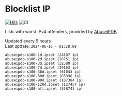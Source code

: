# Blocklist IP

[![Hits](https://hits.seeyoufarm.com/api/count/incr/badge.svg?url=https%3A%2F%2Fgithub.com%2Fborestad%2Fblocklist-ip%2F&count_bg=%2379C83D&title_bg=%23555555&icon=&icon_color=%23E7E7E7&title=hits&edge_flat=false)](https://hits.seeyoufarm.com)  ![CI](https://img.shields.io/github/workflow/status/borestad/blocklist-ip/CI?style=flat-square)

Lists with worst IPv4 offenders, provided by [AbuseIPDB](https://www.abuseipdb.com/)

<!-- FOOTER-PLACEHOLDER -->
Updated every 5 hours<br>
Last update: `2024-06-16 - 01:28:09`
```
abuseipdb-s100-1d.ipset (24107 ip)
abuseipdb-s100-2d.ipset (28751 ip)
abuseipdb-s100-3d.ipset (32380 ip)
abuseipdb-s100-7d.ipset (39163 ip)
abuseipdb-s100-30d.ipset (61043 ip)
abuseipdb-s100-60d.ipset (83398 ip)
abuseipdb-s100-90d.ipset (107384 ip)
abuseipdb-s100-120d.ipset (127457 ip)
abuseipdb-s100-all.ipset (558743 ip)
```
